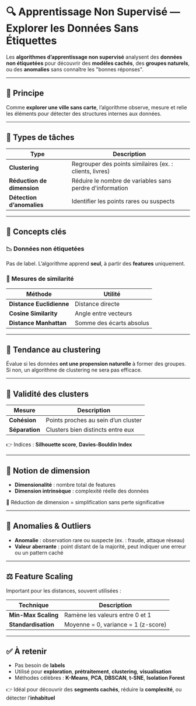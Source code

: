 
# 🔍 Apprentissage Non Supervisé — Explorer les Données Sans Étiquettes

Les **algorithmes d’apprentissage non supervisé** analysent des **données non étiquetées** pour découvrir des **modèles cachés**, des **groupes naturels**, ou des **anomalies** sans connaître les "bonnes réponses".

---

## 🧠 Principe

Comme **explorer une ville sans carte**, l’algorithme observe, mesure et relie les éléments pour détecter des structures internes aux données.

---

## 📂 Types de tâches

| Type                     | Description |
|--------------------------|-------------|
| **Clustering**           | Regrouper des points similaires (ex. : clients, livres) |
| **Réduction de dimension** | Réduire le nombre de variables sans perdre d'information |
| **Détection d’anomalies** | Identifier les points rares ou suspects |

---

## 🧾 Concepts clés

### 📉 Données non étiquetées
Pas de label. L’algorithme apprend **seul**, à partir des **features** uniquement.

### 📏 Mesures de similarité

| Méthode               | Utilité |
|-----------------------|---------|
| **Distance Euclidienne** | Distance directe |
| **Cosine Similarity**    | Angle entre vecteurs |
| **Distance Manhattan**   | Somme des écarts absolus |

---

## 🧲 Tendance au clustering

Évalue si les données **ont une propension naturelle** à former des groupes. Si non, un algorithme de clustering ne sera pas efficace.

---

## 🧪 Validité des clusters

| Mesure    | Description |
|-----------|-------------|
| **Cohésion** | Points proches au sein d’un cluster |
| **Séparation** | Clusters bien distincts entre eux |

👉 Indices : **Silhouette score**, **Davies-Bouldin Index**

---

## 📐 Notion de dimension

- **Dimensionalité** : nombre total de features
- **Dimension intrinsèque** : complexité réelle des données

🎯 Réduction de dimension = simplification sans perte significative

---

## 🚨 Anomalies & Outliers

- **Anomalie** : observation rare ou suspecte (ex. : fraude, attaque réseau)
- **Valeur aberrante** : point distant de la majorité, peut indiquer une erreur ou un pattern caché

---

## ⚖️ Feature Scaling

Important pour les distances, souvent utilisées :

| Technique           | Description |
|---------------------|-------------|
| **Min-Max Scaling** | Ramène les valeurs entre 0 et 1 |
| **Standardisation** | Moyenne = 0, variance = 1 (z-score) |

---

## ✅ À retenir

- Pas besoin de **labels**
- Utilisé pour **exploration**, **prétraitement**, **clustering**, **visualisation**
- Méthodes célèbres : **K-Means**, **PCA**, **DBSCAN**, **t-SNE**, **Isolation Forest**

👉 Idéal pour découvrir des **segments cachés**, réduire la **complexité**, ou détecter l’**inhabituel**
